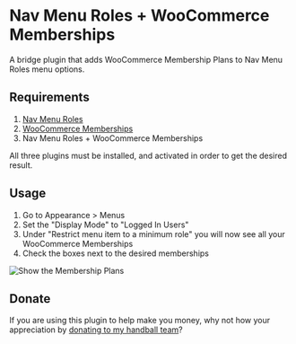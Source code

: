 # Nav Menu Roles + WooCommerce Memberships  

A bridge plugin that adds WooCommerce Membership Plans to Nav Menu Roles menu options. 

## Requirements
1. [Nav Menu Roles](https://wordpress.org/plugins/nav-menu-roles/)
2. [WooCommerce Memberships](https://woocommerce.com/products/woocommerce-memberships/)
3. Nav Menu Roles + WooCommerce Memberships

All three plugins must be installed, and activated in order to get the desired result. 

## Usage

1. Go to Appearance > Menus
1. Set the "Display Mode" to "Logged In Users"
1. Under "Restrict menu item to a minimum role" you will now see all your WooCommerce Memberships
1. Check the boxes next to the desired memberships

![Show the Membership Plans](assets/screenshot-1.png)

## Donate 

If you are using this plugin to help make you money, why not how your appreciation by [donating to my handball team](https://www.youcaring.com/wnt-residency)?

